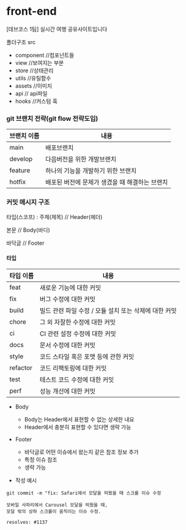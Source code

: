 # front-end

[데브코스 1팀] 실시간 여행 공유사이트입니다

폴더구조
src

- component //컴포넌트들
- view //보여지는 부분
- store //상태관리
- utils //유틸함수
- assets //이미지
- api // api파일
- hooks //커스텀 훅
### git 브랜치 전략(git flow 전략도입)
| 브랜치 이름 | 내용                                               |
| --------- | -----------------------------------------------------|
| main      | 배포브랜치                                             |
| develop   | 다음버전을 위한 개발브랜치                              |
| feature   | 하나의 기능을 개발하기 위한 브랜치                      |
| hotfix    | 배포된 버전에 문제가 생겼을 때 해결하는 브랜치           |  
### 커밋 메시지 구조

타입(스코프) : 주제(제목) // Header(헤더)

본문 // Body(바디)

바닥글 // Footer

#### 타입

| 타입 이름 | 내용                                                  |
| --------- | ----------------------------------------------------- |
| feat      | 새로운 기능에 대한 커밋                               |
| fix       | 버그 수정에 대한 커밋                                 |
| build     | 빌드 관련 파일 수정 / 모듈 설치 또는 삭제에 대한 커밋 |
| chore     | 그 외 자잘한 수정에 대한 커밋                         |
| ci        | CI 관련 설정 수정에 대한 커밋                         |
| docs      | 문서 수정에 대한 커밋                                 |
| style     | 코드 스타일 혹은 포맷 등에 관한 커밋                  |
| refactor  | 코드 리팩토링에 대한 커밋                             |
| test      | 테스트 코드 수정에 대한 커밋                          |
| perf      | 성능 개선에 대한 커밋                                 |

- Body

  - Body는 Header에서 표현할 수 없는 상세한 내요
  - Header에서 충분히 표현할 수 있다면 생략 가능

- Footer

  - 바닥글로 어떤 이슈에서 왔는지 같은 참조 정보 추가
  - 특정 이슈 참조
  - 생략 가능

- 작성 예시

```
git commit -m "fix: Safari에서 모달을 띄웠을 때 스크롤 이슈 수정

모바일 사파리에서 Carousel 모달을 띄웠을 때,
모달 밖의 상하 스크롤이 움직이는 이슈 수정.

resolves: #1137
```
